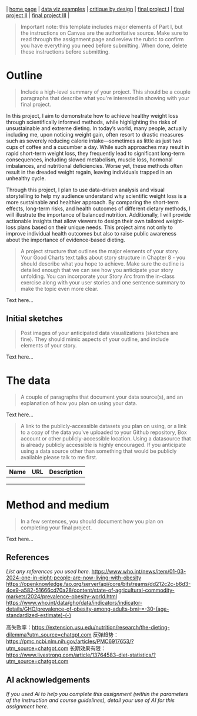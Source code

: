 | [home page](https://cmustudent.github.io/tswd-portfolio-templates/) | [data viz examples](dataviz-examples) | [critique by design](critique-by-design) | [final project I](final-project-part-one) | [final project II](final-project-part-two) | [final project III](final-project-part-three) |


> Important note: this template includes major elements of Part I, but the instructions on Canvas are the authoritative source.  Make sure to read through the assignment page and review the rubric to confirm you have everything you need before submitting.  When done, delete these instructions before submitting.

# Outline
> Include a high-level summary of your project.  This should be a couple paragraphs that describe what you're interested in showing with your final project. 
 
In this project, I aim to demonstrate how to achieve healthy weight loss through scientifically informed methods, while highlighting the risks of unsustainable and extreme dieting. In today’s world, many people, actually including me, upon noticing weight gain, often resort to drastic measures such as severely reducing calorie intake—sometimes as little as just two cups of coffee and a cucumber a day. While such approaches may result in rapid short-term weight loss, they frequently lead to significant long-term consequences, including slowed metabolism, muscle loss, hormonal imbalances, and nutritional deficiencies. Worse yet, these methods often result in the dreaded weight regain, leaving individuals trapped in an unhealthy cycle.

Through this project, I plan to use data-driven analysis and visual storytelling to help my audience understand why scientific weight loss is a more sustainable and healthier approach. By comparing the short-term effects, long-term risks, and health outcomes of different dietary methods, I will illustrate the importance of balanced nutrition. Additionally, I will provide actionable insights that allow viewers to design their own tailored weight-loss plans based on their unique needs. This project aims not only to improve individual health outcomes but also to raise public awareness about the importance of evidence-based dieting.




> A project structure that outlines the major elements of your story.  Your Good Charts text talks about story structure in Chapter 8 - you should describe what you hope to achieve.  Make sure the outline is detailed enough that we can see how you anticipate your story unfolding.  You can incorporate your Story Arc from the in-class exercise along with your user stories and one sentence summary to make the topic even more clear. 

Text here...

## Initial sketches
> Post images of your anticipated data visualizations (sketches are fine). They should mimic aspects of your outline, and include elements of your story.  

Text here...

# The data
> A couple of paragraphs that document your data source(s), and an explanation of how you plan on using your data. 

Text here...

> A link to the publicly-accessible datasets you plan on using, or a link to a copy of the data you've uploaded to your Github repository, Box account or other publicly-accessible location. Using a datasource that is already publicly accessible is highly encouraged.  If you anticipate using a data source other than something that would be publicly available please talk to me first. 

| Name | URL | Description |
|------|-----|-------------|
|      |     |             |
|      |     |             |
|      |     |             |

# Method and medium
> In a few sentences, you should document how you plan on completing your final project. 

Text here...

## References
_List any references you used here._
https://www.who.int/news/item/01-03-2024-one-in-eight-people-are-now-living-with-obesity
https://openknowledge.fao.org/server/api/core/bitstreams/dd212c2c-b6d3-4ce9-a582-51666cd70a28/content/state-of-agricultural-commodity-markets/2024/prevalence-obesity-world.html
https://www.who.int/data/gho/data/indicators/indicator-details/GHO/prevalence-of-obesity-among-adults-bmi-=-30-(age-standardized-estimate)-(-)

高失败率：https://extension.usu.edu/nutrition/research/the-dieting-dilemma?utm_source=chatgpt.com
反弹趋势：https://pmc.ncbi.nlm.nih.gov/articles/PMC6917653/?utm_source=chatgpt.com
长期效果有限：https://www.livestrong.com/article/13764583-diet-statistics/?utm_source=chatgpt.com



## AI acknowledgements
_If you used AI to help you complete this assignment (within the parameters of the instruction and course guidelines), detail your use of AI for this assignment here._
